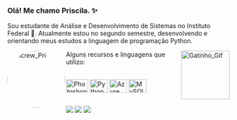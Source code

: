 ### Olá! Me chamo Priscila. ✨

Sou estudante de Análise e Desenvolvimento de Sistemas no Instituto Federal 📕. Atualmente estou no segundo semestre, desenvolvendo e orientando meus estudos a linguagem de programação Python.
<div>
  <img align="left" alt="Picrew_Pri" height="130" style="border-radius:100px;"
src="https://picrew.me/shareImg/org/202210/41329_0iQjM7lh.png">
</div>
<div>
  <img align="right" alt="Gatinho_Gif" height="110"
src="https://64.media.tumblr.com/207a2341df673ca4514637f67924506a/tumblr_o4tiytNTVK1u2yfqbo1_400.gif">
</div>

Alguns recursos e linguagens que utilizo:
<div style="display: inline_block"><br>
  <img align="center" alt="Photoshop_Pri" height="30" width="50"
src="https://cdn.jsdelivr.net/gh/devicons/devicon/icons/photoshop/photoshop-plain.svg" />
  <img align="center" alt="Python_Pri" height="30" width="40" src="https://cdn.jsdelivr.net/gh/devicons/devicon/icons/python/python-original.svg">
  <img align="center" alt="Azure_Pri" height="30" width="40" src="https://cdn.jsdelivr.net/gh/devicons/devicon/icons/azure/azure-original.svg">
  <img align="center" alt="MySQL_Pri" height="30" width="40" src="https://cdn.jsdelivr.net/gh/devicons/devicon/icons/mysql/mysql-original.svg">
</div>

 ##
 
 
 <div> 
  <a href="https://www.instagram.com/_p_sc" target="_blank"><img src="https://img.shields.io/badge/-Instagram-%23E4405F?style=for-the-badge&logo=instagram&logoColor=white" target="_blank"></a>
  <a href = "mailto:santana.priscilaj@gmail.com"><img src="https://img.shields.io/badge/-Gmail-%23333?style=for-the-badge&logo=gmail&logoColor=white" target="_blank"></a>
  <a href="https://www.linkedin.com/in/priscila-santana-de-jesus-/" target="_blank"><img src="https://img.shields.io/badge/-LinkedIn-%230077B5?style=for-the-badge&logo=linkedin&logoColor=white" target="_blank"></a> 
</div>

 
 

